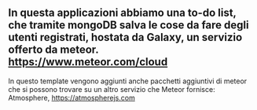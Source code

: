 In questa applicazioni abbiamo una to-do list, che tramite mongoDB salva le cose da fare degli utenti registrati, hostata da Galaxy, un servizio offerto da meteor.
https://www.meteor.com/cloud
----------------------------
In questo template vengono aggiunti anche pacchetti aggiuntivi di meteor che si possono trovare su un altro servizio che Meteor fornisce:
Atmosphere, https://atmospherejs.com
